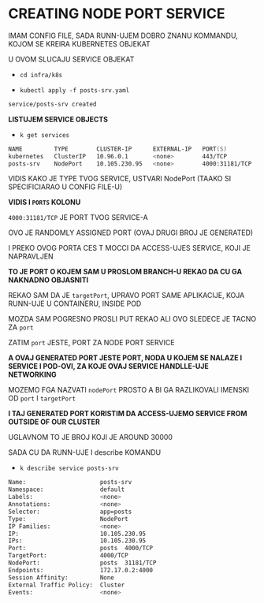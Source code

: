 # CREATING NODE PORT SERVICE

IMAM CONFIG FILE, SADA RUNN-UJEM DOBRO ZNANU KOMMANDU, KOJOM SE KREIRA KUBERNETES OBJEKAT

U OVOM SLUCAJU SERVICE OBJEKAT

- `cd infra/k8s`

- `kubectl apply -f posts-srv.yaml`

```zsh
service/posts-srv created
```

**LISTUJEM SERVICE OBJECTS**

- `k get services`

```zsh
NAME         TYPE        CLUSTER-IP      EXTERNAL-IP   PORT(S)          AGE
kubernetes   ClusterIP   10.96.0.1       <none>        443/TCP          2d2h
posts-srv    NodePort    10.105.230.95   <none>        4000:31181/TCP   59s
```

VIDIS KAKO JE TYPE TVOG SERVICE, USTVARI NodePort (TAAKO SI SPECIFICIARAO U CONFIG FILE-U)

**VIDIS I `PORTS` KOLONU**

`4000:31181/TCP` JE PORT TVOG SERVICE-A

OVO JE RANDOMLY ASSIGNED PORT (OVAJ DRUGI BROJ JE GENERATED)

I PREKO OVOG PORTA CES T MOCCI DA ACCESS-UJES SERVICE, KOJI JE NAPRAVLJEN

**TO JE PORT O KOJEM SAM U PROSLOM BRANCH-U REKAO DA CU GA NAKNADNO OBJASNITI**

REKAO SAM DA JE `targetPort`, UPRAVO PORT SAME APLIKACIJE, KOJA RUNN-UJE U CONTAINERU, INSIDE POD

MOZDA SAM POGRESNO PROSLI PUT REKAO ALI OVO SLEDECE JE TACNO ZA `port`

ZATIM `port` JESTE, PORT ZA NODE PORT SERVICE

**A OVAJ GENERATED PORT JESTE PORT, NODA U KOJEM SE NALAZE I SERVICE I POD-OVI, ZA KOJE OVAJ SERVICE HANDLLE-UJE NETWORKING**

MOZEMO FGA NAZVATI `nodePort` PROSTO A BI GA RAZLIKOVALI IMENSKI OD `port` I `targetPort`

**I TAJ GENERATED PORT KORISTIM DA ACCESS-UJEMO SERVICE FROM OUTSIDE OF OUR CLUSTER**

UGLAVNOM TO JE BROJ KOJI JE AROUND 30000

SADA CU DA RUNN-UJE I describe KOMANDU

- `k describe service posts-srv`

```zsh
Name:                     posts-srv
Namespace:                default
Labels:                   <none>
Annotations:              <none>
Selector:                 app=posts
Type:                     NodePort
IP Families:              <none>
IP:                       10.105.230.95
IPs:                      10.105.230.95
Port:                     posts  4000/TCP
TargetPort:               4000/TCP
NodePort:                 posts  31181/TCP
Endpoints:                172.17.0.2:4000
Session Affinity:         None
External Traffic Policy:  Cluster
Events:                   <none>

```
